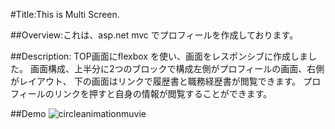 #Title:This is Multi Screen.

##Overview:これは、asp.net mvc でプロフィールを作成しております。

##Description: TOP画面にflexbox を使い、画面をレスポンシブに作成しました。
画面構成、上半分に2つのブロックで構成左側がプロフィールの画面、右側がレイアウト、
下の画面はリンクで履歴書と職務経歴書が閲覧できます。
プロフィールのリンクを押すと自身の情報が閲覧することができます。

##Demo 
![circleanimationmuvie](https://user-images.githubusercontent.com/35391662/49745633-c4d67e80-fce2-11e8-92cd-6729b76d3f79.gif)
